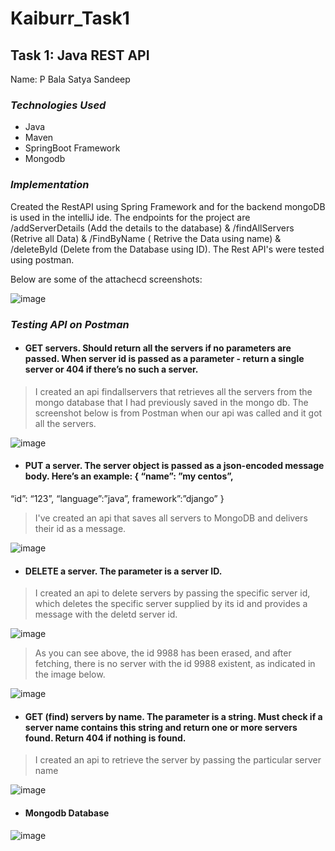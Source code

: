 # Kaiburr_Task1

## Task 1: Java REST API
Name: P Bala Satya Sandeep

### ***Technologies Used***
* Java
* Maven
* SpringBoot Framework
* Mongodb

### ***Implementation***

Created the RestAPI using Spring Framework and for the backend mongoDB is used in the intelliJ ide. The endpoints for the project are /addServerDetails (Add the details to the database) & /findAllServers (Retrive all Data) & /FindByName ( Retrive the Data using name) & /deleteById (Delete from the Database using ID). The Rest API's were tested using postman.

Below are some of the attachecd screenshots:

![image](https://user-images.githubusercontent.com/111385394/227744027-a69e8292-fff8-40a5-8f91-1ff6e50acae7.png)

### ***Testing API on Postman***

* #### GET servers. Should return all the servers if no parameters are passed. When server id is passed as a parameter - return a single server or 404 if there’s no such a server.
> I created an api findallservers that retrieves all the servers from the mongo database that I had previously saved in the mongo db. The screenshot below is from Postman when our api was called and it got all the servers.

![image](https://user-images.githubusercontent.com/111385394/227744720-711b99f3-b1ad-4c55-acc6-ae2b3bedc1e6.png)

* #### PUT a server. The server object is passed as a json-encoded message body. Here’s an example: { “name”: ”my centos”, 
“id”: “123”, 
“language”:”java”, 
framework”:”django” 
}

> I've created an api that saves all servers to MongoDB and delivers their id as a message.

![image](https://user-images.githubusercontent.com/111385394/227744732-bb70f107-12c4-4614-a3bd-afca37c0da3b.png)

* #### DELETE a server. The parameter is a server ID.
> I created an api to delete servers by passing the specific server id, which deletes the specific server supplied by its id and provides a message with the deletd server id.

![image](https://user-images.githubusercontent.com/111385394/227744770-09df2f58-e5b6-4095-b93f-660535f3f01f.png)

> As you can see above, the id 9988 has been erased, and after fetching, there is no server with the id 9988 existent, as indicated in the image below.

![image](https://user-images.githubusercontent.com/111385394/227744935-1e1eb03b-c69c-48c7-94ab-45d63c408860.png)

* #### GET (find) servers by name. The parameter is a string. Must check if a server name contains this string and return one or more servers found. Return 404 if nothing is found.
> I created an api to retrieve the server by passing the particular server name  

![image](https://user-images.githubusercontent.com/111385394/227744783-4338ece2-6b27-4f5c-83de-3b233a61ac9f.png)

* #### Mongodb Database

![image](https://user-images.githubusercontent.com/111385394/227744825-1541795e-483c-4e4c-92cb-c57d0e5b558f.png)

